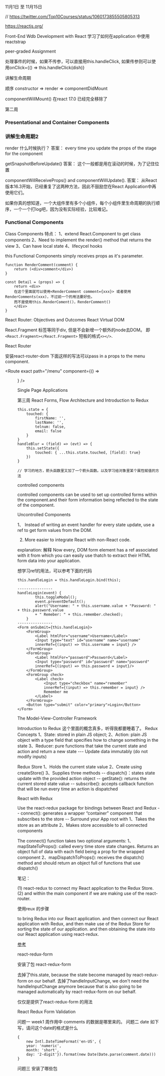 11月1日 至 11月15日

// https://twitter.com/Top10Courses/status/1060173855505805313

https://reactjs.org/


Front-End Wdb Development with React 
学习了如何在application 中使用 reactstrap

peer-graded Assignment

处理事件的时候，如果不传参，可以直接用this.handleClick, 如果传参则可以使用onClick={() => this.handleClick(dish)}

讲解生命周期

顺序
constructor => render => componentDidMount

componentWillMount() 在react 17.0 已经完全移除了

第二周
### Presentational and Container Components

### 讲解生命周期2

render 什么时候执行？
答案： every time you update the props of the stage for the component

getSnapshotBeforeUpdate()
答案： 这个一般都是用在滚动的时候，为了记住位置

componentWillReceiveProps() and componentWillUpdate().
答案： 从React版本16.3开始，已经重复了这两种方法，因此不鼓励您在React Application中再使用它们。

如果你真的想知道，一个大组件里有多个小组件，每个小组件里生命周期的执行顺序，一个一个打log吧，因为没有实际经验，比较难记。

### Functional Components

Class Components
特点：
1、extend React.Component to get class components
2、Need to implement the render() method that returns the view
3、Can have local state
4、lifecycel hooks

this Functional Components simply receives props as it's parameter.
```
function RenderComment(comment) {
    return (<div>comment</div>)
}

const Detail = (props) => {
    return <div>
    在这个里面就可以使用<RenderComment comment={xxx}> 或者使用RenderComments(xxx)，不过前一个的用法要好些。
    而不是使用this.RenderComent()，RenderComment()
    </div>
}
```

React Router: Objectives and Outcomes
React Virtual DOM

React.Fragment 标签等同于div, 但是不会新增一个额外的node去DOM。 即`<React.Fragment></React.Fragment>`
短板的格式`<></>`.

React Router

安装react-router-dom 
<Route exact path="/menu" component={Menu} />
下面这样的写法可以pass in a props to the menu component.

<Route exact path="/menu" component={() => <Menu dishes={this.state.dishes} />} />

Single Page Applications

第三周
React Forms, Flow Architecture and Introduction to Redux

```
this.state = {
    touched: {
        firstName: '',
        lastName: '',
        telnum: false,
        email: false
    }
}
handleBlur = (field) => (evt) => {
    this.setState({
        touched: { ...this.state.touched, [field]: true}
    })
}

// 学习的地方，箭头函数里又加了一个箭头函数。以及学习给对象里某个属性赋值的方法
```
controlled components

controlled components can be used to set up controlled forms within the component.and their form information being reflected to the state of the component.

Uncontrolled Components

1、 Instead of writing an event handler for every state update, use a ref
to get form values from the DOM.

2. More easier to integrate React with non-React code.

explanation: 解释
Now every, DOM form element has a ref associated with it from 
which you can easily use thatch to extract their HTML form data into your application.


想学习ref的用法，可以参考下面的代码
```
this.handleLogin = this.handleLogin.bind(this);

----------------
handleLogin(event) {
        this.toggleModal();
        event.preventDefault();
        alert("Username: " + this.username.value + "Password: " + this.password.value
        + " Remeber: " + this.remember.checked);
    }
----------------
<Form onSubmit={this.handleLogin}>
    <FormGroup>
        <Label htmlFor="username">Username</Label>
        <Input type="text" id="username" name="username"
        innerRef={(input) => this.username = input} />
    </FormGroup>
    <FormGroup>
        <Label htmlFor="password">Password</Label>
        <Input type="password" id="password" name="password"
        innerRef={(input) => this.password = input}/>
    </FormGroup>
    <FormGroup check>
        <Label check>
            <Input type="checkbox" name="remember"
            innerRef={(input) => this.remember = input} />
            Remember me
        </Label>
    </FormGroup>
    <Button type="submit" color="primary">Login</Button>
</Form>
```

The Model-View-Controller Framework

Introduction to Redux
这个里面的概念真多，听得我都要睡着了。
Redux Concepts
1、State: stored in plain JS object;
2、Action: plain JS object with a type field that specifies how to change
something in the state
3、Reducer: pure functions that take the current state and action and return a new state
--- Update data immutably (do not modify inputs)

Redux Store
1、Holds the current state value
2、Create using createStore()
3、Supplies three methods
-- dispatch()：states state update with the provided action object
-- getState(): returns the current stored state value
-- subscribe(): accepts callback function that will be run every time an action is dispatched

React with Redux

Use the react-redux package for bindings between React and Redux
-- connect(): generates a wrapper “container" component that subscribes to the store
-- Surround your App root with <Provider>
1、Takes the store as an attribute
2、Makes store accessible to all connected components


The connect() function takes two optional arguments:
1、mapStateToProps(): called every time store state changes.
Returns an object full of data with each field being a prop for the wrapped component
2、mapDispatchToProps(): receives the dispatch() method and should return an object full of functions that use dispatch()

笔记：

(1) react-redux to connect my React application to the Redux Store.
(2) and within the main component if we are making use of the react-router.

使用reux 的步骤

to bring Redux into our React application.
and then connect our React application with Redux, 
and then make use of the Redux Store for sorting the state of our application.
and then obtaining the state into our React application using react-redux.

[参考](https://www.coursera.org/learn/front-end-react/supplement/OyUO4/exercise-instructions-introduction-to-redux)

 react-redux-form 

安装了包 react-redux-form

去掉了this.state, because the state become managed by react-redux-form on our behalf.
去掉了handleInputChange, we don't need the handleInputChange anymore because that is also going to be managed automatically by react-redux-form on our behalf.

仅仅是提供了react-redux-form 的用法

React Redux Form Validation 





问题一 
week1 周作用中 comments 的数据是哪里来的。
问题二
date 如下写，请问这个date的格式是什么
```
{
    new Intl.DateTimeFormat('en-US', { 
    year: 'numeric', 
    month: 'short', 
    day: '2-digit'}).format(new Date(Date.parse(comment.date)))
}
```

问题三
安装了哪些包



